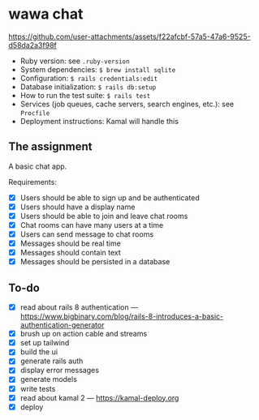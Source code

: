 # wawa chat

https://github.com/user-attachments/assets/f22afcbf-57a5-47a6-9525-d58da2a3f98f

- Ruby version: see `.ruby-version`
- System dependencies: `$ brew install sqlite`
- Configuration: `$ rails credentials:edit`
- Database initialization: `$ rails db:setup`
- How to run the test suite: `$ rails test`
- Services (job queues, cache servers, search engines, etc.): see `Procfile`
- Deployment instructions: Kamal will handle this

## The assignment

A basic chat app.

Requirements:

- [x] Users should be able to sign up and be authenticated
- [x] Users should have a display name
- [x] Users should be able to join and leave chat rooms
- [x] Chat rooms can have many users at a time
- [x] Users can send message to chat rooms
- [x] Messages should be real time
- [x] Messages should contain text
- [x] Messages should be persisted in a database

## To-do

- [x] read about rails 8 authentication — https://www.bigbinary.com/blog/rails-8-introduces-a-basic-authentication-generator
- [x] brush up on action cable and streams
- [x] set up tailwind
- [x] build the ui
- [x] generate rails auth
- [x] display error messages
- [x] generate models
- [x] write tests
- [x] read about kamal 2 — https://kamal-deploy.org
- [x] deploy
